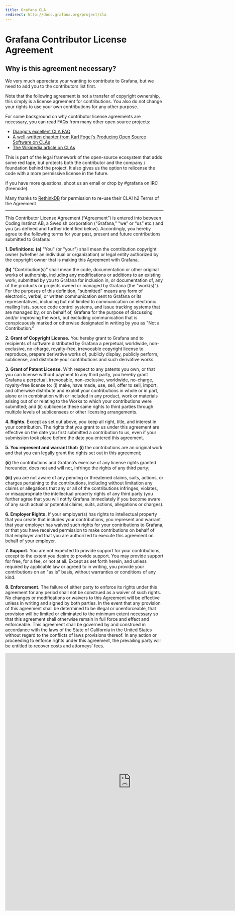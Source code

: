 ```yaml
---
title: Grafana CLA
redirect: http://docs.grafana.org/project/cla
---
```


# Grafana Contributor License Agreement

## Why is this agreement necessary?
We very much appreciate your wanting to contribute to Grafana,
but we need to add you to the contributors list first.


Note that the following agreement is not a transfer of copyright ownership,
this simply is a license agreement for contributions. You also do not change
your rights to use your own contributions for any other purpose.


For some background on why contributor license agreements are necessary,
you can read FAQs from many other open source projects:

- [Django's excellent CLA FAQ](https://www.djangoproject.com/foundation/cla/faq/)
- [A well-written chapter from Karl Fogel's Producing Open Source Software on CLAs](http://producingoss.com/en/copyright-assignment.html)
- [The Wikipedia article on CLAs](http://en.wikipedia.org/wiki/Contributor_license_agreement)

This is part of the legal framework of the open-source ecosystem that adds some red tape,
but protects both the contributor and the company / foundation behind the project.
It also gives us the option to relicense the code with a more permissive license in the future.


If you have more questions, shoot us an email or drop by #grafana on IRC (freenode).

Many thanks to [RethinkDB](http://rethinkdb.com) for permission to re-use their CLA!
h2 Terms of the Agreement

---

This Contributor License Agreement (“Agreement”) is entered into between Coding Instinct AB,
a Swedish corporation (“Grafana,” “we” or “us” etc.) and you (as defined and further identified below).
Accordingly, you hereby agree to the following terms for your past, present and future contributions
submitted to Grafana:


**1. Definitions:**
<strong>(a)</strong> "You" (or "your") shall mean the contribution copyright owner (whether an individual or organization) or legal entity authorized by the copyright owner that is making this Agreement with Grafana.


<strong>(b)</strong> "Contribution(s)" shall mean the code, documentation or other original works of authorship, including any modifications or additions to an existing work, submitted by you to Grafana for inclusion in, or documentation of, any of the products or projects owned or managed by Grafana (the "work(s)"). For the purposes of this definition, "submitted" means any form of electronic, verbal, or written communication sent to Grafana or its representatives, including but not limited to communication on electronic mailing lists, source code control systems, and issue tracking systems that are managed by, or on behalf of, Grafana for the purpose of discussing and/or improving the work, but excluding communication that is conspicuously marked or otherwise designated in writing by you as "Not a Contribution."

**2. Grant of Copyright License.**
You hereby grant to Grafana and to recipients of software distributed by Grafana a perpetual, worldwide, non-exclusive, no-charge, royalty-free, irrevocable copyright license to reproduce, prepare derivative works of, publicly display, publicly perform, sublicense, and distribute your contributions and such derivative works.


**3. Grant of Patent License.**
With respect to any patents you own, or that you can license without payment to any third party, you hereby grant Grafana a perpetual, irrevocable, non-exclusive, worldwide, no-charge, royalty-free license to: (i) make, have made, use, sell, offer to sell, import, and otherwise distribute and exploit your contributions in whole or in part, alone or in combination with or included in any product, work or materials arising out of or relating to the Works to which your contributions were submitted; and (ii) sublicense these same rights to third parties through multiple levels of sublicensees or other licensing arrangements.


**4. Rights.**
Except as set out above, you keep all right, title, and interest in your contribution. The rights that you grant to us under this agreement are effective on the date you first submitted a contribution to us, even if your submission took place before the date you entered this agreement.


**5. You represent and warrant that:**
<strong>(i)</strong> the contributions are an original work and that you can legally grant the rights set out in this agreement;


<strong>(ii)</strong> the contributions and Grafana’s exercise of any license rights granted hereunder, does not and will not, infringe the rights of any third party;


<strong>(iii)</strong> you are not aware of any pending or threatened claims, suits, actions, or charges pertaining to the contributions, including without limitation any claims or allegations that any or all of the contributions infringes, violates, or misappropriate the intellectual property rights of any third party (you further agree that you will notify Grafana immediately if you become aware of any such actual or potential claims, suits, actions, allegations or charges).


**6. Employer Rights.**
If your employer(s) has rights to intellectual property that you create that includes your contributions, you represent and warrant that your employer has waived such rights for your contributions to Grafana, or that you have received permission to make contributions on behalf of that employer and that you are authorized to execute this agreement on behalf of your employer.


**7. Support.**
You are not expected to provide support for your contributions, except to the extent you desire to provide support. You may provide support for free, for a fee, or not at all. Except as set forth herein, and unless required by applicable law or agreed to in writing, you provide your contributions on an "as is" basis, without warranties or conditions of any kind.


**8. Enforcement.**
The failure of either party to enforce its rights under this agreement for any period shall not be construed as a waiver of such rights. No changes or modifications or waivers to this Agreement will be effective unless in writing and signed by both parties. In the event that any provision of this agreement shall be determined to be illegal or unenforceable, that provision will be limited or eliminated to the minimum extent necessary so that this agreement shall otherwise remain in full force and effect and enforceable. This agreement shall be governed by and construed in accordance with the laws of the State of California in the United States without regard to the conflicts of laws provisions thereof. In any action or proceeding to enforce rights under this agreement, the prevailing party will be entitled to recover costs and attorneys’ fees.


<iframe src="https://docs.google.com/forms/d/1iagLZBotC4IIrz7TXvEdPU5tCtFDk__C5Rs92afXpCE/viewform?embedded=true" width="800" height="820" frameborder="0" marginheight="0" marginwidth="0">Loading CLA...</iframe>
